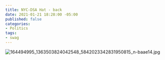 ```yaml
---
title: NYC-DSA Hat - back
date: 2021-01-21 18:28:00 -05:00
published: false
categories:
- Politics
tags:
- swag
---
```


![164494995_1363503824042548_5842023342831950815_n-baae14.jpg](/uploads/164494995_1363503824042548_5842023342831950815_n-baae14.jpg)